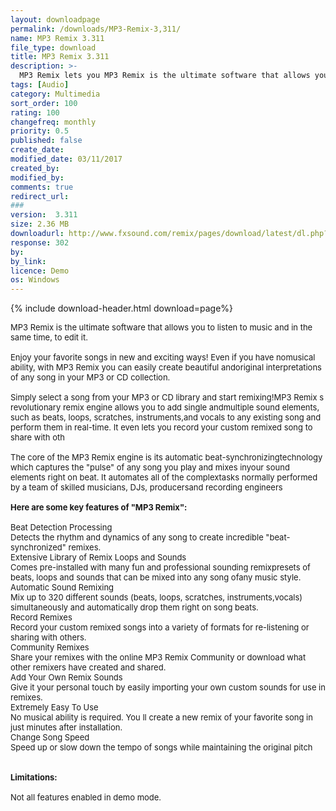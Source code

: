 ```yaml
---
layout: downloadpage
permalink: /downloads/MP3-Remix-3,311/
name: MP3 Remix 3.311
file_type: download
title: MP3 Remix 3.311
description: >-
  MP3 Remix lets you MP3 Remix is the ultimate software that allows you to listen to music and in the same time, to edit it.
tags: [Audio]
category: Multimedia
sort_order: 100
rating: 100
changefreq: monthly
priority: 0.5
published: false
create_date:
modified_date: 03/11/2017
created_by:
modified_by:
comments: true
redirect_url:
###
version:  3.311
size: 2.36 MB
downloadurl: http://www.fxsound.com/remix/pages/download/latest/dl.php?vendor=115&subvendor=307&plus=0&refer=0
response: 302
by:
by_link:
licence: Demo
os: Windows
---
```


{% include download-header.html download=page%}

<p style="fix-download-text !important">
<p><font size="2"><p>MP3 Remix is the ultimate software that allows you to listen to music and in the same time, to edit it.<br />
<br />
Enjoy your favorite songs in new and exciting ways! Even if you have nomusical ability, with MP3 Remix you can easily create beautiful andoriginal interpretations of any song in your MP3 or CD collection. <br />
<br />
Simply select a song from your MP3 or CD library and start remixing!MP3 Remix s revolutionary remix engine allows you to add single andmultiple sound elements, such as beats, loops, scratches, instruments,and vocals to any existing song and perform them in real-time. It even lets you record your custom remixed song to share with oth<br />
<br />
The core of the MP3 Remix engine is its automatic beat-synchronizingtechnology which captures the "pulse" of any song you play and mixes inyour sound elements right on beat. It automates all of the complextasks normally performed by a team of skilled musicians, DJs, producersand recording engineers<br />
<br />
<span><strong>Here are some key features of "MP3 Remix":</strong></span><br />
<br />
Beat Detection Processing<br />
Detects the rhythm and dynamics of any song to create incredible "beat-synchronized" remixes. <br />
Extensive Library of Remix Loops and Sounds<br />
Comes pre-installed with many fun and professional sounding remixpresets of beats, loops and sounds that can be mixed into any song ofany music style. <br />
Automatic Sound Remixing<br />
Mix up to 320 different sounds (beats, loops, scratches, instruments,vocals) simultaneously and automatically drop them right on song beats.<br />
Record Remixes<br />
Record your custom remixed songs into a variety of formats for re-listening or sharing with others. <br />
Community Remixes<br />
Share your remixes with the online MP3 Remix Community or download what other remixers have created and shared. <br />
Add Your Own Remix Sounds<br />
Give it your personal touch by easily importing your own custom sounds for use in remixes. <br />
Extremely Easy To Use<br />
No musical ability is required. You ll create a new remix of your favorite song in just minutes after installation. <br />
Change Song Speed<br />
Speed up or slow down the tempo of songs while maintaining the original pitch <br />
<br />
<br />
<span><strong>Limitations:</strong></span><br />
<br />
Not all features enabled in demo mode.</p></p></p>
